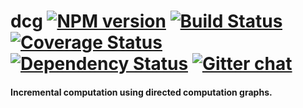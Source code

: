 # dcg [![NPM version][npm-img]][npm-url] [![Build Status][travis-img]][travis-url] [![Coverage Status][coveralls-img]][coveralls-url] [![Dependency Status][dependency-img]][dependency-url] [![Gitter chat][gitter-img]][gitter-url]
#### Incremental computation using directed computation graphs.


[examples]:           https://github.com/zeekay/dcg/blob/master/test/test.coffee

[travis-img]:         https://img.shields.io/travis/zeekay/dcg.svg
[travis-url]:         https://travis-ci.org/zeekay/dcg
[coveralls-img]:      https://coveralls.io/repos/zeekay/dcg/badge.svg?branch=master&service=github
[coveralls-url]:      https://coveralls.io/github/zeekay/dcg?branch=master
[dependency-url]:     https://david-dm.org/zeekay/dcg
[dependency-img]:     https://david-dm.org/zeekay/dcg.svg
[npm-img]:            https://img.shields.io/npm/v/dcg.svg
[npm-url]:            https://www.npmjs.com/package/dcg
[gitter-img]:         https://badges.gitter.im/join-chat.svg
[gitter-url]:         https://gitter.im/zeekay/hi

<!-- not used -->
[downloads-img]:      https://img.shields.io/npm/dm/dcg.svg
[downloads-url]:      http://badge.fury.io/js/dcg
[dev-dependency-img]: https://david-dm.org/zeekay/dcg/dev-status.svg
[dev-dependency-url]: https://david-dm.org/zeekay/dcg#info=devDependencies
